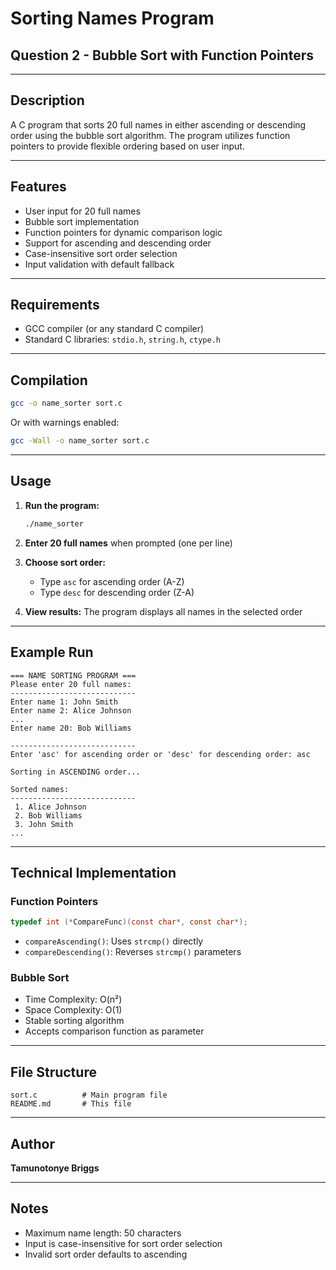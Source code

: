 # Sorting Names Program
## Question 2 - Bubble Sort with Function Pointers

---

## Description
A C program that sorts 20 full names in either ascending or descending order using the bubble sort algorithm. The program utilizes function pointers to provide flexible ordering based on user input.

---

## Features
- User input for 20 full names
- Bubble sort implementation
- Function pointers for dynamic comparison logic
- Support for ascending and descending order
- Case-insensitive sort order selection
- Input validation with default fallback

---

## Requirements
- GCC compiler (or any standard C compiler)
- Standard C libraries: `stdio.h`, `string.h`, `ctype.h`

---

## Compilation

```bash
gcc -o name_sorter sort.c
```

Or with warnings enabled:
```bash
gcc -Wall -o name_sorter sort.c
```

---

## Usage

1. **Run the program:**
   ```bash
   ./name_sorter
   ```

2. **Enter 20 full names** when prompted (one per line)

3. **Choose sort order:**
   - Type `asc` for ascending order (A-Z)
   - Type `desc` for descending order (Z-A)

4. **View results:** The program displays all names in the selected order

---

## Example Run

```
=== NAME SORTING PROGRAM ===
Please enter 20 full names:
----------------------------
Enter name 1: John Smith
Enter name 2: Alice Johnson
...
Enter name 20: Bob Williams

----------------------------
Enter 'asc' for ascending order or 'desc' for descending order: asc

Sorting in ASCENDING order...

Sorted names:
----------------------------
 1. Alice Johnson
 2. Bob Williams
 3. John Smith
...
```

---

## Technical Implementation

### Function Pointers
```c
typedef int (*CompareFunc)(const char*, const char*);
```
- `compareAscending()`: Uses `strcmp()` directly
- `compareDescending()`: Reverses `strcmp()` parameters

### Bubble Sort
- Time Complexity: O(n²)
- Space Complexity: O(1)
- Stable sorting algorithm
- Accepts comparison function as parameter

---

## File Structure
```
sort.c          # Main program file
README.md       # This file
```

---

## Author
**Tamunotonye Briggs**  

---

## Notes
- Maximum name length: 50 characters
- Input is case-insensitive for sort order selection
- Invalid sort order defaults to ascending
